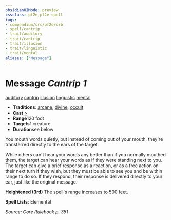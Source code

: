 ```yaml
---
obsidianUIMode: preview
cssclass: pf2e,pf2e-spell
tags:
- compendium/src/pf2e/crb
- spell/cantrip
- trait/auditory
- trait/cantrip
- trait/illusion
- trait/linguistic
- trait/mental
aliases: ["Message"]
---
```

# Message *Cantrip 1*   
[auditory](../../Rules/traits/auditory.md)  [cantrip](../../Rules/traits/cantrip.md)  [illusion](../../Rules/traits/illusion.md)  [linguistic](../../Rules/traits/linguistic.md)  [mental](../../Rules/traits/mental.md)  

- **Traditions**: [arcane](../../Rules/traits/arcane.md), [divine](../../Rules/traits/divine.md), [occult](../../Rules/traits/occult.md)
- **Cast** [>](../../Rules/core-rulebook/chapter-9-playing-the-game.md#Actions "Single Action") 
- **Range**120 foot
- **Targets**1 creature
- **Duration**see below

You mouth words quietly, but instead of coming out of your mouth, they're transferred directly to the ears of the target.

While others can't hear your words any better than if you normally mouthed them, the target can hear your words as if they were standing next to you. The target can give a brief response as a reaction, or as a free action on their next turn if they wish, but they must be able to see you and be within range to do so. If they respond, their response is delivered directly to your ear, just like the original message.

**Heightened (3rd)** The spell's range increases to 500 feet.

**Spell Lists**: Elemental

*Source: Core Rulebook p. 351*